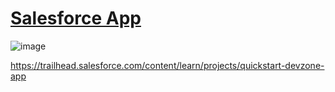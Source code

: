# [Salesforce App](https://trailhead.salesforce.com/content/learn/projects/quickstart-devzone-app)

![image](https://user-images.githubusercontent.com/97858274/195883243-bc666b8a-dbb5-48f8-a873-5ad6a1972bd0.png)

https://trailhead.salesforce.com/content/learn/projects/quickstart-devzone-app
